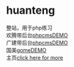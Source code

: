 # huanteng
整站，用于php练习   
欢腾带后台[phpcmsDEMO](https://limbobark.duapp.com)   
广建带后台[phpcmsDEMO](https://limbobark.duapp.com/zhengzhan)   
国美[gomeDEMO](https://limbobark.github.io/php-index/guomei/index.html)    
主页[click here for more](https://limbobark.github.io/php-index/person/index.html)   

